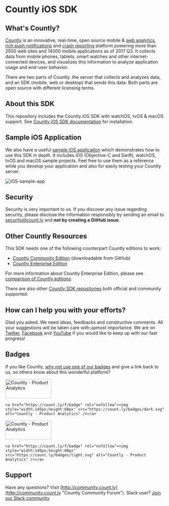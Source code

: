 # Countly iOS SDK

## What's Countly?
[Countly](http://count.ly) is an innovative, real-time, open source mobile & [web analytics](http://count.ly/web-analytics), [rich push notifications](http://count.ly/push-notifications) and [crash reporting](http://count.ly/crash-reports) platform powering more than 2500 web sites and 14000 mobile applications as of 2017 Q3. It collects data from mobile phones, tablets, smart watches and other internet-connected devices, and visualizes this information to analyze application usage and end-user behavior.

There are two parts of Countly: the server that collects and analyzes data, and an SDK (mobile, web or desktop) that sends this data. Both parts are open source with different licensing terms.

## About this SDK
This repository includes the Countly iOS SDK with watchOS, tvOS & macOS support. See [Countly iOS SDK documentation](http://resources.count.ly/v1.0/docs/countly-sdk-for-ios-and-os-x)  for installation.

## Sample iOS Application
We also have a useful [sample iOS application](https://github.com/Countly/countly-sample-ios) which demonstrates how to use this SDK in depth. It includes iOS (Objective-C and Swift), watchOS, tvOS and macOS sample projects. Feel free to use them as a reference while you develop your application and also for easily testing your Countly server.

![iOS-sample-app](https://count.ly/github/countly-ios-sample-app.png)

## Security

Security is very important to us. If you discover any issue regarding security, please disclose the information responsibly by sending an email to security@count.ly and **not by creating a GitHub issue**.

## Other Countly Resources
This SDK needs one of the following counterpart Countly editions to work: 

* [Countly Community Edition](https://github.com/Countly/countly-server) (downloadable from GitHub)
* [Countly Enterprise Edition](http://count.ly/product)

For more information about Countly Enterprise Edition, please see [comparison of Countly editions](https://count.ly/compare/).

There are also other [Countly SDK repositories](http://resources.count.ly/v1.0/docs/downloading-sdks) both official and community supported.

## How can I help you with your efforts?
Glad you asked. We need ideas, feedbacks and constructive comments. All your suggestions will be taken care with upmost importance. We are on [Twitter](http://twitter.com/gocountly), [Facebook](http://www.facebook.com/Countly) and [YouTube](https://www.youtube.com/user/GoCountly) if you would like to keep up with our fast progress!

## Badges
If you like Countly, [why not use one of our badges](https://count.ly/brand-assets) and give a link back to us, so others know about this wonderful platform? 

<a href="https://count.ly/f/badge" rel="nofollow"><img style="width:145px;height:60px" src="https://count.ly/badges/dark.svg" alt="Countly - Product Analytics" /></a>

    <a href="https://count.ly/f/badge" rel="nofollow"><img style="width:145px;height:60px" src="https://count.ly/badges/dark.svg" alt="Countly - Product Analytics" /></a>

<a href="https://count.ly/f/badge" rel="nofollow"><img style="width:145px;height:60px" src="https://count.ly/badges/light.svg" alt="Countly - Product Analytics" /></a>

    <a href="https://count.ly/f/badge" rel="nofollow"><img style="width:145px;height:60px" src="https://count.ly/badges/light.svg" alt="Countly - Product Analytics" /></a>

## Support
Have any questions? Visit [http://community.count.ly](http://community.count.ly "Countly Community Forum").
Slack user? [Join our Slack community](http://slack.count.ly)
